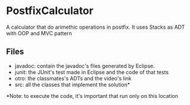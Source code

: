 # PostfixCalculator
A calculator that do arimethic operations in postfix. It uses Stacks as ADT with OOP and MVC pattern 
## Files
- javadoc: contain the javadoc's files generated by Eclipse.
- junit: the JUnit's test made in Eclipse and the code of that tests
- otro: the classmates's ADTs and the video's link
- src: all the classes that implement the solution*

*Note: to execute the code, it's important that run only on this location
